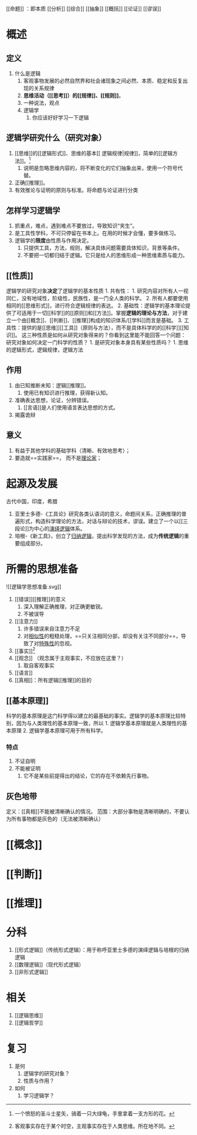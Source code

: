 [[命题]] ：即本质
[[分析]] 
[[综合]] 
[[抽象]] 
[[概括]] 
[[论证]] 
[[谬误]] 
# 概述
## 定义
1. 什么是逻辑
	1. 客观事物发展的必然自然界和社会诸现象之间必然、本质、稳定和反复出现的关系规律
	2. **思维活动（[[思考]]）的[[规律]]、[[规则]]**。
	3. 一种说法，观点
	4. 逻辑学
		1. 你应该好好学习一下逻辑
## 逻辑学研究什么（研究对象）
1. [[思维]]的[[逻辑形式]]、思维的基本[[ 逻辑规律|规律]]，简单的[[逻辑方法]]。[^2]
	1. 说明是忽略思维内容的，将不断变化的它们抽象出来，使用一个符号代替。
2. 正确[[推理]]。
3. 有效推论与证明的原则与标准。将命题与论证进行分类
## 怎样学习逻辑学
1. 抓重点，难点，遇到难点不要放过，导致知识“夹生”。
2. 是工具性学科，不可只停留在书本上。在用的时候才会懂，要多做练习。
3. 逻辑学的**限度**由性质与作用决定。
	1. 只提供工具，方法，规则，解决具体问题需要具体知识，背景等条件。
	2. 不要把一切都归结于逻辑。它只是给人的思维形成一种思维素质与能力。
## [[性质]] 
逻辑学的研究对象**决定**了逻辑学的基本性质
	1. 共有性：
		1. 研究内容对所有人一视同仁，没有地域性，阶级性，民族性，是一门全人类的科学。
		2. 所有人都要使用相同的[[思维形式]]，进行符合逻辑规律的表达。
	2. 基础性：逻辑学的基本理论提供了可适用于一切[[科学]]的[[原则]]和[[方法]]。掌握**逻辑的理论与方法**，对于建立一个由[[概念]]、[[判断]]、[[推理]]构成的知识体系/[[学科]]而言是基础。
	3. 工具性：提供的是[[思维]][[工具]]（原则与方法），而不是具体科学的的[[科学]][[知识]]。
这三种性质是如何从研究对象得来的？你看到这里能不能回答一个问题：研究对象如何决定一门科学的性质？
	1. 是研究对象本身具有某些性质吗？
		1. 思维的逻辑形式，逻辑规律，逻辑方法
## 作用
1. 由已知推断未知：逻辑[[推理]]。
	1. 使用已有知识进行推理，获得新认知。
2. 准确表达思想，论证，分辨错误。
	1. [[言语]]是人们使用语言表达思想的方式。
3. 揭露诡辩
## 意义
1. 有益于其他学科的基础学科（清晰、有效地思考）；
2. 要造就==实践家==， 而不是<u>理论家</u>；
# 起源及发展
古代中国，印度，希腊

1. 亚里士多德-《工具论》研究各类认语词的意义，命题间关系，正确推理的普遍形式，构造科学理论的方法，对话与辩论的技术，谬误。建立了一个以[[三段论]]为中心的<u>演绎逻辑</u>体系。
2. 培根-《新工具》，创立了<u>归纳逻辑</u>，提出科学发现的方法，成为**传统逻辑**的重要组成部分。
# 所需的思想准备
![[逻辑学思想准备.svg]]
1. [[错误]][[推理]]的意义
	1. 深入理解正确推理，对正确更敏锐。
	2. 不被误导
2. [[注意力]] 
	1. 许多错误来自注意力不足
	2. 对<u>相似性</u>的粗糙处理，==只关注相同分部，却没有关注不同部分==，导致了对<u>特殊性</u>的忽视。
3. [[事实]][^1]
4. [[观念]] （观念属于主观事实，不应放在这里？）
	1. 取自客观事实
5. [[语言]] 
6. [[真相]]：所有逻辑[[推理]]的目的
## [[基本原理]] 
科学的基本原理是这门科学得以建立的最基础的事实。逻辑学的基本原理比较特别，因为与人类理性的基本原理一致，所以
	1. 逻辑学基本原理就是人类理性的基本原理
	2. 逻辑学基本原理可用于所有科学。
### 特点
1. 不证自明
2. 不能被证明
	1. 它不是某些前提得出的结论，它的存在不依赖先行事物。
## 灰色地带
定义：[[真相]]不能被清晰确认的情况。
范围：大部分事物是清晰明确的，不要认为所有事物都是灰色的（无法被清晰确认）
# [[概念]] 
# [[判断]] 
# [[推理]] 
# 分科
1. [[形式逻辑]]（传统形式逻辑）：用于称呼亚里士多德的演绎逻辑与培根的归纳逻辑
2. [[数理逻辑]]（现代形式逻辑）
3. [[非形式逻辑]] 
# 相关
1. [[逻辑思维]] 
2. [[逻辑哲学]] 
# 复习
1. 是何
	1. 逻辑学的研究对象？
	2. 性质与作用？
2. 如何
	1. 学习逻辑学？




[^1]: 客观事实存在于某个时空，主观事实存在于人类思维。所在地不同。
[^2]: 一个愤怒的圣斗士星矢，骑着一只大绿龟，手里拿着一支方形的花。
